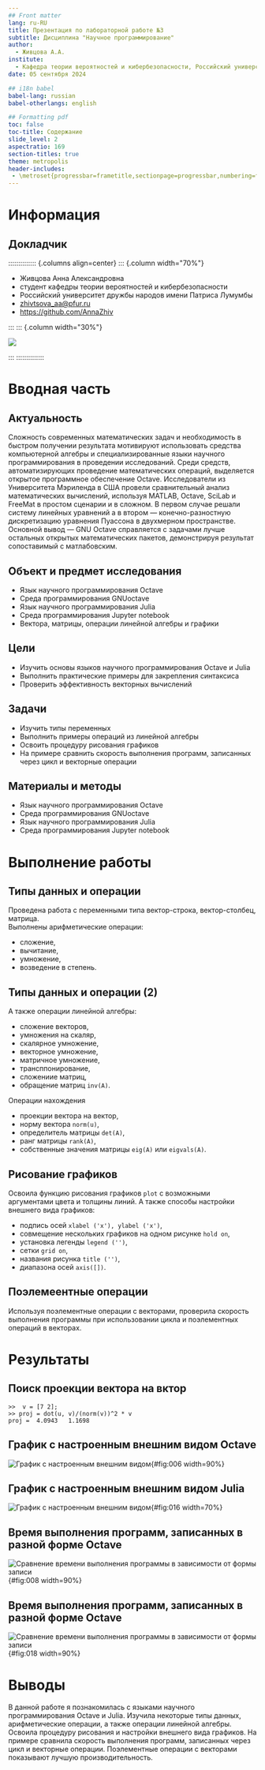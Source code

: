 ```yaml
---
## Front matter
lang: ru-RU
title: Презентация по лабораторной работе №3
subtitle: Дисциплина "Научное программирование"
author:
  - Живцова А.А.
institute:
  - Кафедра теории вероятностей и кибербезопасности, Российский университет дружбы народов имени Патриса Лумумбы, Москва, Россия
date: 05 сентября 2024

## i18n babel
babel-lang: russian
babel-otherlangs: english

## Formatting pdf
toc: false
toc-title: Содержание
slide_level: 2
aspectratio: 169
section-titles: true
theme: metropolis
header-includes:
 - \metroset{progressbar=frametitle,sectionpage=progressbar,numbering=fraction}
---
```


# Информация

## Докладчик

:::::::::::::: {.columns align=center}
::: {.column width="70%"}

  * Живцова Анна Александровна
  * студент кафедры теории вероятностей и кибербезопасности
  * Российский университет дружбы народов имени Патриса Лумумбы
  * [zhivtsova_aa@pfur.ru](mailto:zhivtsova_aa@pfur.ru)
  * <https://github.com/AnnaZhiv>

:::
::: {.column width="30%"}

![](./image/photo.jpg)

:::
::::::::::::::

# Вводная часть

## Актуальность

Сложность современных математических задач и необходимость в быстром получении результата мотивируют использовать средства компьютерной алгебры и специализированные языки научного программирования в проведении исследований. Среди средств, автоматизирующих проведение математических операций, выделяется открытое программное обеспечение Octave. Исследователи из Университета Мэриленда в США провели сравнительный анализ математических вычислений, используя MATLAB, Octave, SciLab и FreeMat в простом сценарии и в сложном. В первом случае решали систему линейных уравнений а в втором — конечно-разностную дискретизацию уравнения Пуассона в двухмерном пространстве. Основной вывод — GNU Octave справляется с задачами лучше остальных открытых математических пакетов, демонстрируя результат сопоставимый с матлабовским. 

## Объект и предмет исследования

- Язык научного программирования Octave    
- Среда программирования GNUoctave    
- Язык научного программирования Julia     
- Среда программирования Jupyter notebook     
- Вектора, матрицы, операции линейной алгебры и графики    

## Цели

- Изучить основы языков научного программирования Octave и Julia    
- Выполнить практические примеры для закрепления синтаксиса    
- Проверить эффективность векторных вычислений  

## Задачи

- Изучить типы переменных
- Выполнить примеры операций из линейной алгебры
- Освоить процедуру рисования графиков
- На примере сравнить скорость выполнения программ, записанных через цикл и векторные операции   

## Материалы и методы

- Язык научного программирования Octave    
- Среда программирования GNUoctave   
- Язык научного программирования Julia     
- Среда программирования Jupyter notebook     

# Выполнение работы

## Типы данных и операции

Проведена работа с переменными типа вектор-строка, вектор-столбец, матрица.    
Выполнены арифметические операции:    
- сложение,    
- вычитание,    
- умножение,     
- возведение в степень.    

## Типы данных и операции (2)

А также операции линейной алгебры: 
- сложение векторов,     
- умножения на скаляр,     
- скалярное умножение,    
- векторное умножение,    
- матричное умножение,    
- трансппонирование,    
- сложениие матриц,    
- обращение матриц ```inv(A)```.    

Операции нахождения
- проекции вектора на вектор,     
- норму вектора ```norm(u)```,     
- определитель матрицы ```det(A)```,     
- ранг матрицы ```rank(A)```,     
- собственные значения матрицы ```eig(A)``` или ```eigvals(A)```.

## Рисование графиков 

Освоила функцию рисования графиков ```plot``` с возможными аргументами цвета и толщины линий. А также способы настройки внешнего вида графиков:        
- подпись осей ```xlabel ('x'), ylabel ('x')```,     
- совмещение нескольких графиков на одном рисунке ```hold on```,     
- установка легенды ```legend ('')```,     
- сетки ```grid on```,     
- названия рисунка ```title ('')```,     
- диапазона осей ```axis([])```.    

## Поэлемеентные операции 

Используя поэлементные операции с векторами, проверила скорость выполнения программы при использовании цикла и поэлементных операций в векторах. 

# Результаты

## Поиск проекции вектора на вктор 

``` >> u = [3 5];    
>>  v = [7 2];    
>> proj = dot(u, v)/(norm(v))^2 * v    
proj =  4.0943   1.1698 
```

## График с настроенным внешним видом Octave

![График с настроенным внешним видом](image/006.jpg){#fig:006 width=90%}

## График с настроенным внешним видом Julia

![График с настроенным внешним видом](image/016.jpg){#fig:016 width=70%}

## Время выполнения программ, записанных в разной форме Octave

![Сравнение времени выполнения программы в зависимости от формы записи](image/008.jpg){#fig:008 width=90%}

## Время выполнения программ, записанных в разной форме Octave

![Сравнение времени выполнения программы в зависимости от формы записи](image/018.jpg){#fig:018 width=90%}

# Выводы

В данной работе я познакомилась с языками научного программирования Octave и Julia.  Изучила некоторые типы данных, арифметические операции, а также операции линейной алгебры. Освоила процедуру рисования и настройки внешнего вида графиков. На примере сравнила скорость выполнения программ, записанных через цикл и векторные операции. Поэлементные операции с векторами показывают лучшую производительность. 



